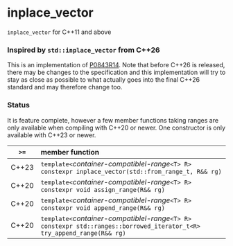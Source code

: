 # inplace\_vector
`inplace_vector` for C++11 and above

### Inspired by `std::inplace_vector` from C++26

This is an implementation of
[P0843R14](https://www.open-std.org/jtc1/sc22/wg21/docs/papers/2024/p0843r14.html).
Note that before C++26 is released, there may be changes to the specification
and this implementation will try to stay as close as possible to what actually
goes into the final C++26 standard and may therefore change too.

### Status

It is feature complete, however a few member functions taking ranges are only available when compiling with C++20 or newer.
One constructor is only available with C++23 or newer.

|`>=` | member function |
|:---:|:----------------|
|C++23|`template<`_container-compatiblel-range_`<T> R>`<br>`constexpr inplace_vector(std::from_range_t, R&& rg)`|
|C++20|`template<`_container-compatiblel-range_`<T> R>`<br>`constexpr void assign_range(R&& rg)`|
|C++20|`template<`_container-compatiblel-range_`<T> R>`<br>`constexpr void append_range(R&& rg)`|
|C++20|`template<`_container-compatiblel-range_`<T> R>`<br>`constexpr std::ranges::borrowed_iterator_t<R> try_append_range(R&& rg)`|
